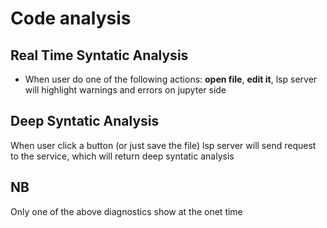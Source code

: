 # Code analysis

## Real Time Syntatic Analysis
- When user do one of the following actions: **open file**, **edit it**, lsp server will highlight warnings and errors on jupyter side

## Deep Syntatic Analysis
 When user click a button (or just save the file) lsp server will send request to the service, which will return deep syntatic analysis

## NB
Only one of the above diagnostics show at the onet time
